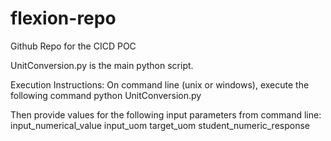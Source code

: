 # flexion-repo
Github Repo for the CICD POC

UnitConversion.py is the main python script.

Execution Instructions:
On command line (unix or windows), execute the following command
python UnitConversion.py

Then provide values for the following input parameters from command line:
input_numerical_value 
input_uom 
target_uom
student_numeric_response
